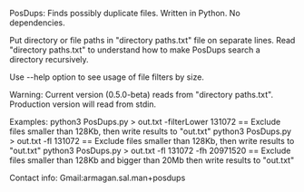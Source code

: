PosDups: Finds possibly duplicate files. Written in Python. No dependencies.

Put directory or file paths in "directory paths.txt" file on separate 
lines.
Read "directory paths.txt" to understand how to make PosDups search a 
directory recursively.

Use --help option to see usage of file filters by size.

Warning: Current version (0.5.0-beta) reads from "directory paths.txt".
Production version will read from stdin.

Examples:
  python3 PosDups.py > out.txt -filterLower 131072  ==  Exclude files smaller than 128Kb, then write results to "out.txt"
  python3 PosDups.py > out.txt -fl 131072  ==  Exclude files smaller than 128Kb, then write results to "out.txt"
  python3 PosDups.py > out.txt -fl 131072 -fh 20971520 == Exclude files smaller than 128Kb and bigger than 20Mb then write results to "out.txt"

Contact info:
  Gmail:armagan.sal.man+posdups
